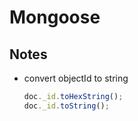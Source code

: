 # Mongoose

## Notes

- convert objectId to string

  ```js
  doc._id.toHexString();
  doc._id.toString();
  ```
